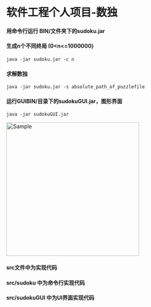 # 软件工程个人项目-数独
#### 用命令行运行 BIN/文件夹下的sudoku.jar

#### 生成n个不同终局 (0<n<=1000000)

```
java -jar sudoku.jar -c n
```

#### 求解数独

```
java -jar sudoku.jar -s absolute_path_of_puzzlefile
```

#### 运行GUIBIN/目录下的sudokuGUI.jar，图形界面

```
java -jar sudokuGUI.jar
```

<img src="https://github.com/kkxkkx/Sudoku_self/blob/master/src/sudokuGUI/UI.png" alt="Sample"  width="350" height="350">

#### src文件中为实现代码

#### src/sudoku 中为命令行实现代码

#### src/sudokuGUI 中为UI界面实现代码
